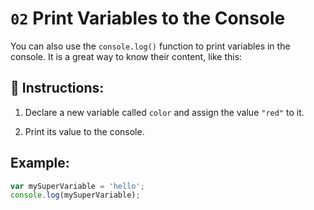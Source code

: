 
# `02` Print Variables to the Console

You can also use the `console.log()` function to print variables in the console. It is a great way to know their content, like this:

## 📝 Instructions:

1. Declare a new variable called `color` and assign the value `"red"` to it.

2. Print its value to the console.

## Example:

```js
var mySuperVariable = 'hello';
console.log(mySuperVariable);
```
